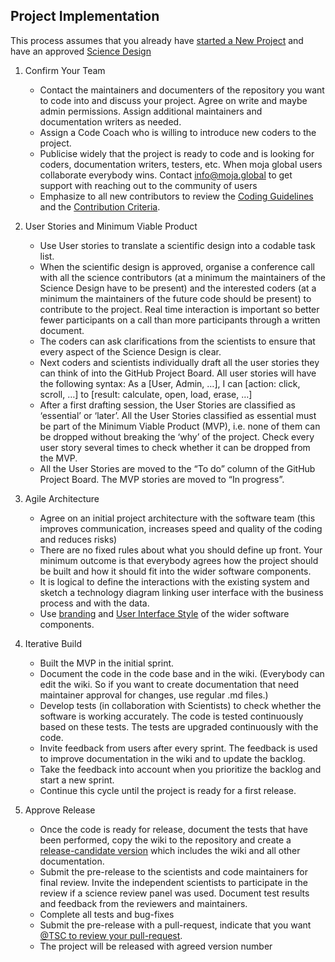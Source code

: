 ## Project Implementation  

This process assumes that you already have [started a New Project](https://github.com/moja-global/.github/blob/master/Contributing/How-to-Start-a-New-Project.md) and have an approved [Science Design](https://github.com/moja-global/.github/blob/master/Contributing/How-to-Agree-on-a-Science-Design.md) 

1. Confirm Your Team  
    * Contact the maintainers and documenters of the repository you want to code into and discuss your project. Agree on write and maybe admin permissions. Assign additional maintainers and documentation writers as needed. 
    * Assign a Code Coach who is willing to introduce new coders to the project. 
    * Publicise widely that the project is ready to code and is looking for coders, documentation writers, testers, etc. When moja global users collaborate everybody wins. Contact info@moja.global to get support with reaching out to the community of users
    * Emphasize to all new contributors to review the [Coding Guidelines](https://github.com/moja-global/.github/blob/master/Governance/Coding-Guidelines.md) and the [Contribution Criteria](https://github.com/moja-global/.github/blob/master/Governance/Contribution-Criteria.md).   

1. User Stories and Minimum Viable Product
    * Use User stories to translate a scientific design into a codable task list. 
    * When the scientific design is approved, organise a conference call with all the science contributors (at a minimum the maintainers of the Science Design have to be present) and the interested coders (at a minimum the maintainers of the future code should be present) to contribute to the project. Real time interaction is important so better fewer participants on a call than more participants through a written document.
    * The coders can ask clarifications from the scientists to ensure that every aspect of the Science Design is clear. 
    * Next coders and scientists individually draft all the user stories they can think of into the GitHub Project Board. All user stories will have the following syntax: As a [User, Admin, …], I can [action: click, scroll, …] to [result: calculate, open, load, erase, …]
    * After a first drafting session, the User Stories are classified as ‘essential’ or ‘later’. All the User Stories classified as essential must be part of the Minimum Viable Product (MVP), i.e. none of them can be dropped without breaking the ‘why’ of the project. Check every user story several times to check whether it can be dropped from the MVP.
    * All the User Stories are moved to the “To do” column of the GitHub Project Board. The MVP stories are moved to “In progress”. 

1. Agile Architecture  
    * Agree on an initial project architecture with the software team (this improves communication, increases speed and quality of the coding and reduces risks)
    * There are no fixed rules about what you should define up front. Your minimum outcome is that everybody agrees how the project should be built and how it should fit into the wider software components. 
    * It is logical to define the interactions with the existing system and sketch a technology diagram linking user interface with the business process and with the data. 
    * Use [branding](https://github.com/moja-global/.github/blob/master/Governance/Branding.md) and [User Interface Style](https://github.com/moja-global/.github/blob/master/Governance/User-Interface-Style.md) of the wider software components. 

1. Iterative Build
    * Built the MVP in the initial sprint. 
    * Document the code in the code base and in the wiki. (Everybody can edit the wiki. So if you want to create documentation that need maintainer approval for changes, use regular .md files.)
    * Develop tests (in collaboration with Scientists) to check whether the software is working accurately.  The code is tested continuously based on these tests. The tests are upgraded continuously with the code. 
    * Invite feedback from users after every sprint. The feedback is used to improve documentation in the wiki and to update the backlog. 
    * Take the feedback into account when you prioritize the backlog and start a new sprint. 
    * Continue this cycle until the project is ready for a first release. 

1. Approve Release
    * Once the code is ready for release, document the tests that have been performed, copy the wiki to the repository and create a [release-candidate version](https://github.com/moja-global/.github/blob/master/Contributing/How-to-Assign-a-Version.md) which includes the wiki and all other documentation. 
    * Submit the pre-release to the scientists and code maintainers for final review. Invite the independent scientists to participate in the review if a science review panel was used. Document test results and feedback from the reviewers and maintainers.
    * Complete all tests and bug-fixes 
    * Submit the pre-release with a pull-request, indicate that you want [@TSC to review your pull-request](https://help.github.com/en/articles/requesting-a-pull-request-review).
    * The project will be released with agreed version number
    
    
